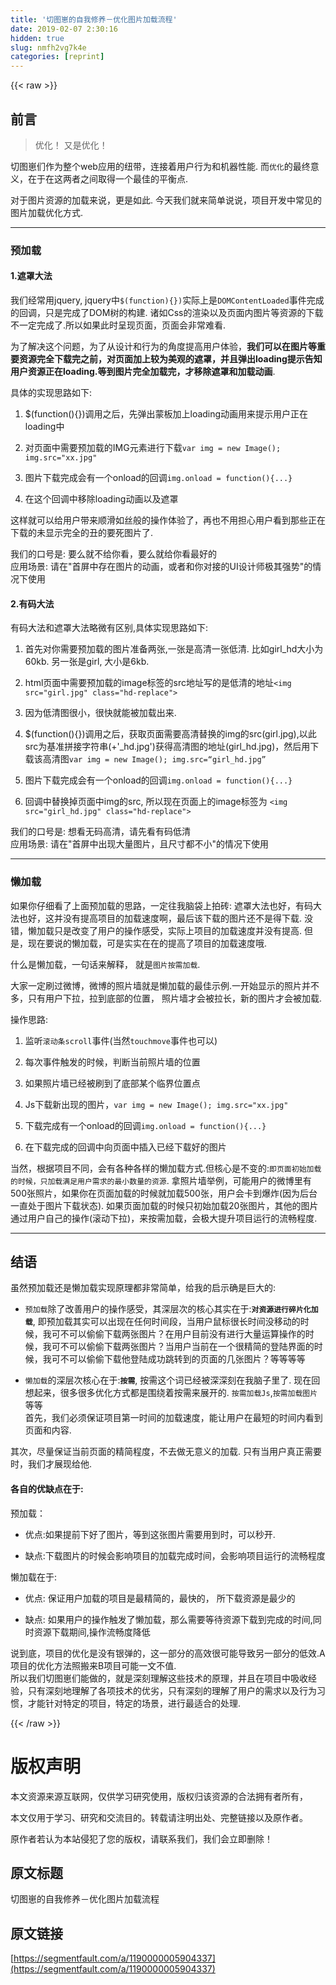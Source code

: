 ```yaml
---
title: '切图崽的自我修养－优化图片加载流程' 
date: 2019-02-07 2:30:16
hidden: true
slug: nmfh2vg7k4e
categories: [reprint]
---
```


{{< raw >}}

                    
<h2 id="articleHeader0">前言</h2>
<blockquote><p>优化！ 又是优化！</p></blockquote>
<p>切图崽们作为整个web应用的纽带，连接着用户行为和机器性能. 而<code>优化</code>的最终意义，在于在这两者之间取得一个最佳的平衡点.</p>
<p>对于图片资源的加载来说，更是如此. 今天我们就来简单说说，项目开发中常见的图片加载优化方式.</p>
<hr>
<h3 id="articleHeader1">预加载</h3>
<h4>1.遮罩大法</h4>
<p>我们经常用jquery, jquery中<code>$(function){})</code>实际上是<code>DOMContentLoaded</code>事件完成的回调，只是完成了DOM树的构建. 诸如Css的渲染以及页面内图片等资源的下载不一定完成了.所以如果此时呈现页面，页面会非常难看.</p>
<p>为了解决这个问题，为了从设计和行为的角度提高用户体验，<strong>我们可以在图片等重要资源完全下载完之前，对页面加上较为美观的遮罩，并且弹出loading提示告知用户资源正在loading.等到图片完全加载完，才移除遮罩和加载动画</strong>.</p>
<p>具体的实现思路如下:</p>
<ol>
<li><p>$(function(){})调用之后，先弹出蒙板加上loading动画用来提示用户正在loading中</p></li>
<li><p>对页面中需要预加载的IMG元素进行下载<code>var img = new Image(); img.src="xx.jpg"</code></p></li>
<li><p>图片下载完成会有一个onload的回调<code>img.onload = function(){...}</code></p></li>
<li><p>在这个回调中移除loading动画以及遮罩</p></li>
</ol>
<p>这样就可以给用户带来顺滑如丝般的操作体验了，再也不用担心用户看到那些正在下载的未显示完全的丑的要死图片了.</p>
<p>我们的口号是: 要么就不给你看，要么就给你看最好的<br>应用场景: 请在"首屏中存在图片的动画，或者和你对接的UI设计师极其强势"的情况下使用</p>
<h4>2.有码大法</h4>
<p>有码大法和遮罩大法略微有区别,具体实现思路如下:</p>
<ol>
<li><p>首先对你需要预加载的图片准备两张,一张是高清一张低清. 比如girl_hd大小为60kb.  另一张是girl, 大小是6kb.</p></li>
<li><p>html页面中需要预加载的image标签的src地址写的是低清的地址<code>&lt;img src="girl.jpg" class="hd-replace"&gt;</code></p></li>
<li><p>因为低清图很小，很快就能被加载出来.</p></li>
<li><p>$(function(){})调用之后，获取页面需要高清替换的img的src(girl.jpg),以此src为基准拼接字符串(+'_hd.jpg')获得高清图的地址(girl_hd.jpg)，然后用下载该高清图<code>var img = new Image(); img.src=“girl_hd.jpg”</code></p></li>
<li><p>图片下载完成会有一个onload的回调<code>img.onload = function(){...}</code></p></li>
<li><p>回调中替换掉页面中img的src, 所以现在页面上的image标签为 <code>&lt;img src="girl_hd.jpg" class="hd-replace"&gt;</code></p></li>
</ol>
<p>我们的口号是: 想看无码高清，请先看有码低清<br>应用场景: 请在"首屏中出现大量图片，且尺寸都不小"的情况下使用</p>
<hr>
<h3 id="articleHeader2">懒加载</h3>
<p>如果你仔细看了上面预加载的思路，一定往我脑袋上拍砖: 遮罩大法也好，有码大法也好，这并没有提高项目的加载速度啊，最后该下载的图片还不是得下载. 没错，懒加载只是改变了用户的操作感受，实际上项目的加载速度并没有提高. 但是，现在要说的懒加载，可是实实在在的提高了项目的加载速度哦.</p>
<p>什么是懒加载，一句话来解释， 就是<code>图片按需加载</code>.</p>
<p>大家一定刷过微博，微博的照片墙就是懒加载的最佳示例.一开始显示的照片并不多，只有用户下拉，拉到底部的位置， 照片墙才会被拉长，新的图片才会被加载.</p>
<p>操作思路:</p>
<ol>
<li><p>监听<code>滚动条scroll</code>事件(当然<code>touchmove</code>事件也可以)</p></li>
<li><p>每次事件触发的时候，判断当前照片墙的位置</p></li>
<li><p>如果照片墙已经被刷到了底部某个临界位置点</p></li>
<li><p>Js下载新出现的图片，<code>var img = new Image(); img.src="xx.jpg"</code></p></li>
<li><p>下载完成有一个onload的回调<code>img.onload = function(){...}</code></p></li>
<li><p>在下载完成的回调中向页面中插入已经下载好的图片</p></li>
</ol>
<p>当然，根据项目不同，会有各种各样的懒加载方式.但核心是不变的:<code>即页面初始加载的时候，只加载满足用户需求的最小数量的资源</code>. 拿照片墙举例，可能用户的微博里有500张照片，如果你在页面加载的时候就加载500张，用户会卡到爆炸(因为后台一直处于图片下载状态).  如果页面加载的时候只初始加载20张图片，其他的图片通过用户自己的操作(滚动下拉)，来按需加载，会极大提升项目运行的流畅程度.</p>
<hr>
<h2 id="articleHeader3">结语</h2>
<p>虽然预加载还是懒加载实现原理都非常简单，给我的启示确是巨大的:</p>
<ul>
<li><p><code>预加载</code>除了改善用户的操作感受，其深层次的核心其实在于:<strong><code>对资源进行碎片化加载</code></strong>, 即预加载其实可以出现在任何时间段，当用户鼠标很长时间没移动的时候，我可不可以偷偷下载两张图片？在用户目前没有进行大量运算操作的时候，我可不可以偷偷下载两张图片？当用户当前在一个很精简的登陆界面的时候，我可不可以偷偷下载他登陆成功跳转到的页面的几张图片？等等等等</p></li>
<li><p><code>懒加载</code>的深层次核心在于:<strong><code>按需</code></strong>,  按需这个词已经被深深刻在我脑子里了. 现在回想起来，很多很多优化方式都是围绕着按需来展开的. <code>按需加载Js</code>,<code>按需加载图片</code>等等  <br>首先，我们必须保证项目第一时间的加载速度，能让用户在最短的时间内看到页面和内容.</p></li>
</ul>
<p>其次，尽量保证当前页面的精简程度，不去做无意义的加载. 只有当用户真正需要时，我们才展现给他.</p>
<h4>各自的优缺点在于:</h4>
<p>预加载：</p>
<ul>
<li><p>优点:如果提前下好了图片，等到这张图片需要用到时，可以秒开.</p></li>
<li><p>缺点:下载图片的时候会影响项目的加载完成时间，会影响项目运行的流畅程度</p></li>
</ul>
<p>懒加载在于:</p>
<ul>
<li><p>优点: 保证用户加载的项目是最精简的，最快的， 所下载资源是最少的</p></li>
<li><p>缺点: 如果用户的操作触发了懒加载，那么需要等待资源下载到完成的时间,同时资源下载期间,操作流畅度降低</p></li>
</ul>
<p>说到底，项目的优化是没有银弹的，这一部分的高效很可能导致另一部分的低效.A项目的优化方法照搬来B项目可能一文不值. <br>所以我们切图崽们能做的，就是深刻理解这些技术的原理，并且在项目中吸收经验，只有深刻地理解了各项技术的优劣，只有深刻的理解了用户的需求以及行为习惯，才能针对特定的项目，特定的场景，进行最适合的处理.</p>

                
{{< /raw >}}

# 版权声明
本文资源来源互联网，仅供学习研究使用，版权归该资源的合法拥有者所有，

本文仅用于学习、研究和交流目的。转载请注明出处、完整链接以及原作者。

原作者若认为本站侵犯了您的版权，请联系我们，我们会立即删除！

## 原文标题
切图崽的自我修养－优化图片加载流程

## 原文链接
[https://segmentfault.com/a/1190000005904337](https://segmentfault.com/a/1190000005904337)

